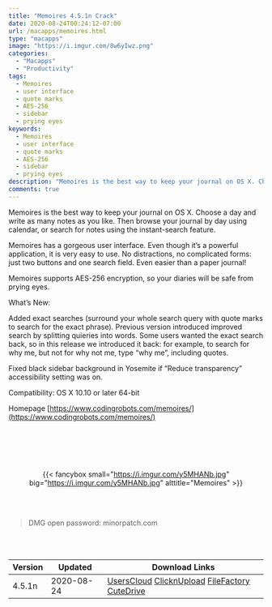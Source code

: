 ```yaml
---
title: "Memoires 4.5.1n Crack"
date: 2020-08-24T00:24:12-07:00
url: /macapps/memoires.html
type: "macapps"
image: "https://i.imgur.com/8w6yIwz.png"
categories:
  - "Macapps"
  - "Productivity"
tags:
  - Memoires
  - user interface
  - quote marks
  - AES-256
  - sidebar
  - prying eyes
keywords:
  - Memoires
  - user interface
  - quote marks
  - AES-256
  - sidebar
  - prying eyes
description: "Memoires is the best way to keep your journal on OS X. Choose a day and write as many notes as you like. Then browse your journal by day using calendar, or search for notes using the instant-search feature."
comments: true
---
```


Memoires is the best way to keep your journal on OS X. Choose a day and write as many notes as you like. Then browse your journal by day using calendar, or search for notes using the instant-search feature.

Memoires has a gorgeous user interface. Even though it’s a powerful application, it is very easy to use. No distractions, no complicated forms: just two buttons and one search field. Even easier than a paper journal!

Memoires supports AES-256 encryption, so your diaries will be safe from prying eyes.

What’s New:

Added exact searches (surround your whole search query with quote marks to search for the exact phrase). Previous version introduced improved search by splitting quieries into words. Some users wanted the exact search back, so in this release we introduced it back: for example, to search for why me, but not for why not me, type “why me”, including quotes.

Fixed black sidebar background in Yosemite if “Reduce transparency” accessibility setting was on.

Compatibility: OS X 10.10 or later 64-bit

Homepage [https://www.codingrobots.com/memoires/](https://www.codingrobots.com/memoires/)

<br/>
<br/>
<script async src="https://pagead2.googlesyndication.com/pagead/js/adsbygoogle.js"></script>
<ins class="adsbygoogle"
     style="display:block; text-align:center;"
     data-ad-layout="in-article"
     data-ad-format="fluid"
     data-ad-client="ca-pub-8746275014476192"
     data-ad-slot="5144997159"></ins>
<script>
     (adsbygoogle = window.adsbygoogle || []).push({});
</script>
<br/>
<br/>


<center>

{{< fancybox small="https://i.imgur.com/y5MHANb.jpg" big="https://i.imgur.com/y5MHANb.jpg" alttitle="Memoires" >}}

</center>

<br/>
<br/>


> DMG open password: minorpatch.com

<br/>

<br/>
<div id="history_version" class="history_version">

| Version | Updated | Download Links |
| ---- | ---- | ---- |
| 4.5.1n | 2020-08-24 | [UsersCloud](https://ouo.io/4oXaEw)   [ClicknUpload](https://ouo.io/9aP0sq)   [FileFactory](https://ouo.io/PqU8ra)   [CuteDrive](https://ouo.io/pK06N4) |

</div>
